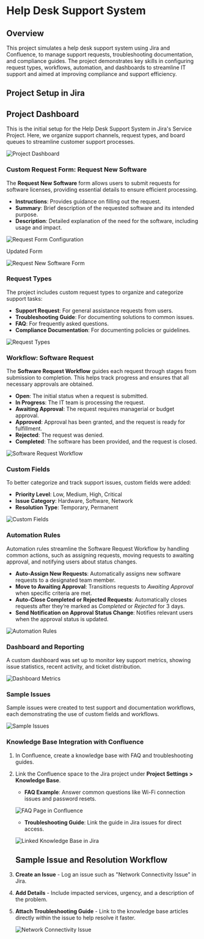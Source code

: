 # Help Desk Support System

## Overview
This project simulates a help desk support system using Jira and Confluence, to manage support requests, troubleshooting documentation, and compliance guides. The project demonstrates key skills in configuring request types, workflows, automation, and dashboards to streamline IT support and aimed at improving compliance and support efficiency.

## Project Setup in Jira

## Project Dashboard
This is the initial setup for the Help Desk Support System in Jira's Service Project. Here, we organize support channels, request types, and board queues to streamline customer support processes.

![Project Dashboard](Screenshots/project_dashboard.png)


### Custom Request Form: Request New Software
The **Request New Software** form allows users to submit requests for software licenses, providing essential details to ensure efficient processing.

- **Instructions**: Provides guidance on filling out the request.
- **Summary**: Brief description of the requested software and its intended purpose.
- **Description**: Detailed explanation of the need for the software, including usage and impact.

![Request Form Configuration](Screenshots/request_form_configuration.png)

Updated Form

![Request New Software Form](Screenshots/request_new_software_form1.png)


### Request Types
The project includes custom request types to organize and categorize support tasks:
- **Support Request**: For general assistance requests from users.
- **Troubleshooting Guide**: For documenting solutions to common issues.
- **FAQ**: For frequently asked questions.
- **Compliance Documentation**: For documenting policies or guidelines.

![Request Types](images/issue_types.png)

### Workflow: Software Request
The **Software Request Workflow** guides each request through stages from submission to completion. This helps track progress and ensures that all necessary approvals are obtained.

- **Open**: The initial status when a request is submitted.
- **In Progress**: The IT team is processing the request.
- **Awaiting Approval**: The request requires managerial or budget approval.
- **Approved**: Approval has been granted, and the request is ready for fulfillment.
- **Rejected**: The request was denied.
- **Completed**: The software has been provided, and the request is closed.

![Software Request Workflow](Screenshots/workflow_statuses.png)



### Custom Fields
To better categorize and track support issues, custom fields were added:
- **Priority Level**: Low, Medium, High, Critical
- **Issue Category**: Hardware, Software, Network
- **Resolution Type**: Temporary, Permanent

![Custom Fields](images/custom_fields.png)

### Automation Rules
Automation rules streamline the Software Request Workflow by handling common actions, such as assigning requests, moving requests to awaiting approval, and notifying users about status changes.

- **Auto-Assign New Requests**: Automatically assigns new software requests to a designated team member.
- **Move to Awaiting Approval**: Transitions requests to *Awaiting Approval* when specific criteria are met.
- **Auto-Close Completed or Rejected Requests**: Automatically closes requests after they’re marked as *Completed* or *Rejected* for 3 days.
- **Send Notification on Approval Status Change**: Notifies relevant users when the approval status is updated.

![Automation Rules](Screenshots/automation_rules.png)


### Dashboard and Reporting
A custom dashboard was set up to monitor key support metrics, showing issue statistics, recent activity, and ticket distribution.

![Dashboard Metrics](Screenshots/dashboard_metrics.png)

### Sample Issues
Sample issues were created to test support and documentation workflows, each demonstrating the use of custom fields and workflows.

![Sample Issues](images/sample_issues.png)

### Knowledge Base Integration with Confluence

1. In Confluence, create a knowledge base with FAQ and troubleshooting guides.
2. Link the Confluence space to the Jira project under **Project Settings > Knowledge Base**.

   - **FAQ Example**: Answer common questions like Wi-Fi connection issues and password resets.

   ![FAQ Page in Confluence](images/confluence_faqs_page.png)

   - **Troubleshooting Guide**: Link the guide in Jira issues for direct access.

   ![Linked Knowledge Base in Jira](images/confluence_linked_to_jira.png)


   ## Sample Issue and Resolution Workflow

1. **Create an Issue** - Log an issue such as "Network Connectivity Issue" in Jira.
2. **Add Details** - Include impacted services, urgency, and a description of the problem.
3. **Attach Troubleshooting Guide** - Link to the knowledge base articles directly within the issue to help resolve it faster.

   ![Network Connectivity Issue](images/network_connectivity_issue.png)



